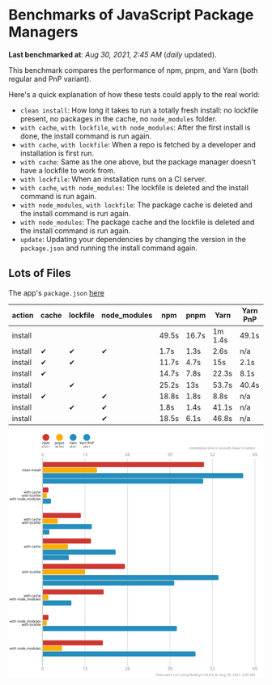 # Benchmarks of JavaScript Package Managers

**Last benchmarked at**: _Aug 30, 2021, 2:45 AM_ (_daily_ updated).

This benchmark compares the performance of npm, pnpm, and Yarn (both regular and PnP variant).

Here's a quick explanation of how these tests could apply to the real world:

- `clean install`: How long it takes to run a totally fresh install: no lockfile present, no packages in the cache, no `node_modules` folder.
- `with cache`, `with lockfile`, `with node_modules`: After the first install is done, the install command is run again.
- `with cache`, `with lockfile`: When a repo is fetched by a developer and installation is first run.
- `with cache`: Same as the one above, but the package manager doesn't have a lockfile to work from.
- `with lockfile`: When an installation runs on a CI server.
- `with cache`, `with node_modules`: The lockfile is deleted and the install command is run again.
- `with node_modules`, `with lockfile`: The package cache is deleted and the install command is run again.
- `with node_modules`: The package cache and the lockfile is deleted and the install command is run again.
- `update`: Updating your dependencies by changing the version in the `package.json` and running the install command again.

## Lots of Files

The app's `package.json` [here](https://github.com/pnpm/pnpm.github.io/blob/main/benchmarks/fixtures/alotta-files/package.json)

| action  | cache | lockfile | node_modules| npm | pnpm | Yarn | Yarn PnP |
| ---     | ---   | ---      | ---         | --- | ---  | ---  | ---      |
| install |       |          |             | 49.5s | 16.7s | 1m 1.4s | 49.1s |
| install | ✔     | ✔        | ✔           | 1.7s | 1.3s | 2.6s | n/a |
| install | ✔     | ✔        |             | 11.7s | 4.7s | 15s | 2.1s |
| install | ✔     |          |             | 14.7s | 7.8s | 22.3s | 8.1s |
| install |       | ✔        |             | 25.2s | 13s | 53.7s | 40.4s |
| install | ✔     |          | ✔           | 18.8s | 1.8s | 8.8s | n/a |
| install |       | ✔        | ✔           | 1.8s | 1.4s | 41.1s | n/a |
| install |       |          | ✔           | 18.5s | 6.1s | 46.8s | n/a |

![Graph of the alotta-files results](../../static/img/benchmarks/alotta-files.svg)